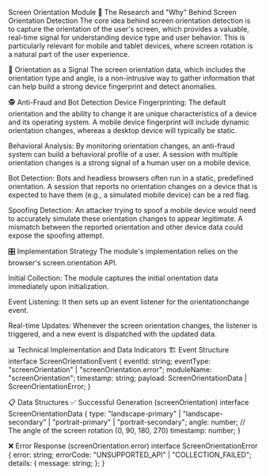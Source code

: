 Screen Orientation Module
🔬 The Research and "Why" Behind Screen Orientation Detection
The core idea behind screen orientation detection is to capture the orientation of the user's screen, which provides a valuable, real-time signal for understanding device type and user behavior. This is particularly relevant for mobile and tablet devices, where screen rotation is a natural part of the user experience.

🔄 Orientation as a Signal
The screen orientation data, which includes the orientation type and angle, is a non-intrusive way to gather information that can help build a strong device fingerprint and detect anomalies.

🕵️ Anti-Fraud and Bot Detection
Device Fingerprinting: The default orientation and the ability to change it are unique characteristics of a device and its operating system. A mobile device fingerprint will include dynamic orientation changes, whereas a desktop device will typically be static.

Behavioral Analysis: By monitoring orientation changes, an anti-fraud system can build a behavioral profile of a user. A session with multiple orientation changes is a strong signal of a human user on a mobile device.

Bot Detection: Bots and headless browsers often run in a static, predefined orientation. A session that reports no orientation changes on a device that is expected to have them (e.g., a simulated mobile device) can be a red flag.

Spoofing Detection: An attacker trying to spoof a mobile device would need to accurately simulate these orientation changes to appear legitimate. A mismatch between the reported orientation and other device data could expose the spoofing attempt.

🎛️ Implementation Strategy
The module's implementation relies on the browser's screen.orientation API.

Initial Collection: The module captures the initial orientation data immediately upon initialization.

Event Listening: It then sets up an event listener for the orientationchange event.

Real-time Updates: Whenever the screen orientation changes, the listener is triggered, and a new event is dispatched with the updated data.

📊 Technical Implementation and Data Indicators
🏗️ Event Structure
interface ScreenOrientationEvent {
eventId: string;
eventType: "screenOrientation" | "screenOrientation.error";
moduleName: "screenOrientation";
timestamp: string;
payload: ScreenOrientationData | ScreenOrientationError;
}

📋 Data Structures
✅ Successful Generation (screenOrientation)
interface ScreenOrientationData {
type: "landscape-primary" | "landscape-secondary" | "portrait-primary" | "portrait-secondary";
angle: number; // The angle of the screen rotation (0, 90, 180, 270)
timestamp: number;
}

❌ Error Response (screenOrientation.error)
interface ScreenOrientationError {
error: string;
errorCode: "UNSUPPORTED_API" | "COLLECTION_FAILED";
details: {
message: string;
};
}
